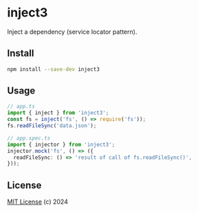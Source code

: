 # inject3

Inject a dependency (service locator pattern).

## Install

```sh
npm install --save-dev inject3
```

## Usage

```ts
// app.ts
import { inject } from 'inject3';
const fs = inject('fs', () => require('fs'));
fs.readFileSync('data.json');

// app.spec.ts
import { injector } from 'inject3';
injector.mock('fs', () => ({
  readFileSync: () => 'result of call of fs.readFileSync()',
}));
```

## License

[MIT License](https://opensource.org/licenses/MIT) (c) 2024
